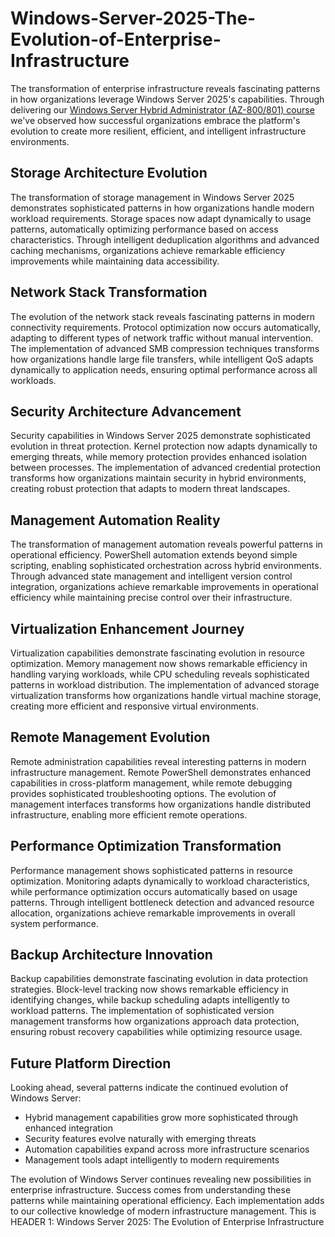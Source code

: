 # Windows-Server-2025-The-Evolution-of-Enterprise-Infrastructure

The transformation of enterprise infrastructure reveals fascinating patterns in how organizations leverage Windows Server 2025's capabilities. Through delivering our [Windows Server Hybrid Administrator (AZ-800/801) course](https://www.eccentrix.ca/en/courses/microsoft/azure/microsoft-certified-windows-server-hybrid-administrator-associate-az800-801/) we've observed how successful organizations embrace the platform's evolution to create more resilient, efficient, and intelligent infrastructure environments.

## Storage Architecture Evolution

The transformation of storage management in Windows Server 2025 demonstrates sophisticated patterns in how organizations handle modern workload requirements. Storage spaces now adapt dynamically to usage patterns, automatically optimizing performance based on access characteristics. Through intelligent deduplication algorithms and advanced caching mechanisms, organizations achieve remarkable efficiency improvements while maintaining data accessibility.

## Network Stack Transformation

The evolution of the network stack reveals fascinating patterns in modern connectivity requirements. Protocol optimization now occurs automatically, adapting to different types of network traffic without manual intervention. The implementation of advanced SMB compression techniques transforms how organizations handle large file transfers, while intelligent QoS adapts dynamically to application needs, ensuring optimal performance across all workloads.

## Security Architecture Advancement

Security capabilities in Windows Server 2025 demonstrate sophisticated evolution in threat protection. Kernel protection now adapts dynamically to emerging threats, while memory protection provides enhanced isolation between processes. The implementation of advanced credential protection transforms how organizations maintain security in hybrid environments, creating robust protection that adapts to modern threat landscapes.

## Management Automation Reality

The transformation of management automation reveals powerful patterns in operational efficiency. PowerShell automation extends beyond simple scripting, enabling sophisticated orchestration across hybrid environments. Through advanced state management and intelligent version control integration, organizations achieve remarkable improvements in operational efficiency while maintaining precise control over their infrastructure.

## Virtualization Enhancement Journey

Virtualization capabilities demonstrate fascinating evolution in resource optimization. Memory management now shows remarkable efficiency in handling varying workloads, while CPU scheduling reveals sophisticated patterns in workload distribution. The implementation of advanced storage virtualization transforms how organizations handle virtual machine storage, creating more efficient and responsive virtual environments.

 ## Remote Management Evolution

Remote administration capabilities reveal interesting patterns in modern infrastructure management. Remote PowerShell demonstrates enhanced capabilities in cross-platform management, while remote debugging provides sophisticated troubleshooting options. The evolution of management interfaces transforms how organizations handle distributed infrastructure, enabling more efficient remote operations.

## Performance Optimization Transformation

Performance management shows sophisticated patterns in resource optimization. Monitoring adapts dynamically to workload characteristics, while performance optimization occurs automatically based on usage patterns. Through intelligent bottleneck detection and advanced resource allocation, organizations achieve remarkable improvements in overall system performance.

## Backup Architecture Innovation

Backup capabilities demonstrate fascinating evolution in data protection strategies. Block-level tracking now shows remarkable efficiency in identifying changes, while backup scheduling adapts intelligently to workload patterns. The implementation of sophisticated version management transforms how organizations approach data protection, ensuring robust recovery capabilities while optimizing resource usage.

## Future Platform Direction

Looking ahead, several patterns indicate the continued evolution of Windows Server:

- Hybrid management capabilities grow more sophisticated through enhanced integration 
- Security features evolve naturally with emerging threats 
- Automation capabilities expand across more infrastructure scenarios 
- Management tools adapt intelligently to modern requirements

The evolution of Windows Server continues revealing new possibilities in enterprise infrastructure. Success comes from understanding these patterns while maintaining operational efficiency. Each implementation adds to our collective knowledge of modern infrastructure management.
This is HEADER 1: Windows Server 2025: The Evolution of Enterprise Infrastructure
